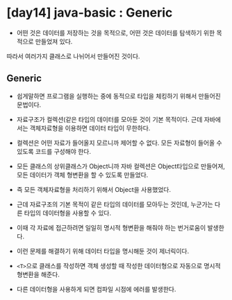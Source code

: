 # [day14] java-basic : Generic
- 어떤 것은 데이터를 저장하는 것을 목적으로, 어떤 것은 데이터를 탐색하기 위한 목적으로 만들었져 있다. 

따라서 여러가지 클래스로 나뉘어서 만들어진 것이다.

## Generic

- 쉽게말하면 프로그램을 실행하는 중에 동적으로 타입을 체킹하기 위해서 만들어진 문법이다.

- 자료구조가 컬렉션(같은 타입의 데이터를 모아둔 것이 기본 목적이다. 근데 자바에서는 객체자료형을 이용하면 데이터 타입이 무한하다.

- 컬렉션은 어떤 자료가 들어올지 모르니까 제어할 수 없다. 모든 자료형이 들어올 수 있도록 코드를 구성해야 한다.

- 모든 클래스의 상위클래스가 Object니까 자바 컬렉션은 Object타입으로 만들어져, 모든 데이터가 객체 형변환을 할 수 있도록 만들었다. 

- 즉 모든 객체자료형을 처리하기 위해서 Object을 사용했었다. 

- 근데 자료구조의 기본 목적이 같은 타입의 데이터를 모아두는 것인데, 누군가는 다른 타입의 데이터형을 사용할 수 있다.

- 이때 각 자료에 접근하려면 일일히 명시적 형변환을 해줘야 하는 번거로움이 발생한다. 

- 이런 문제를 해결하기 위해 데이터 타입을 명시해둔 것이 제너릭이다. 

- `<T>`으로 클래스를 작성하면 객체 생성할 때 작성한 데이터형으로 자동으로 명시적 형변환을 해준다. 

- 다른 데이터형을 사용하게 되면 컴파일 시점에 에러를 발생한다. 
